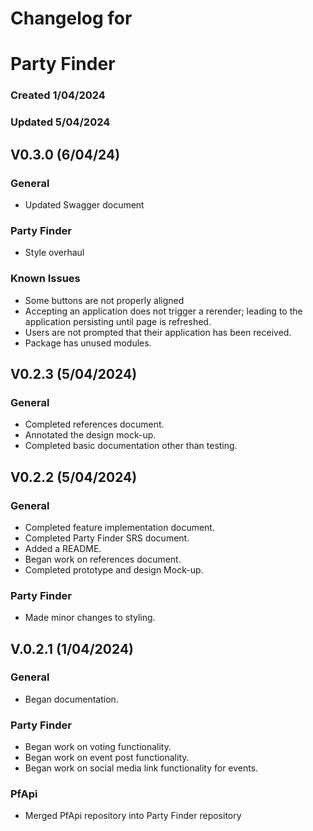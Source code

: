 # Changelog for
# Party Finder
### Created 1/04/2024
### Updated 5/04/2024

## V0.3.0 (6/04/24)
### General
- Updated Swagger document
### Party Finder
- Style overhaul
### Known Issues
- Some buttons are not properly aligned
- Accepting an application does not trigger a rerender; leading to the application persisting until page is refreshed.
- Users are not prompted that their application has been received.
- Package has unused modules.

## V0.2.3 (5/04/2024)
### General
- Completed references document.
- Annotated the design mock-up.
- Completed basic documentation other than testing.

## V0.2.2 (5/04/2024)
### General
- Completed feature implementation document.
- Completed Party Finder SRS document.
- Added a README.
- Began work on references document.
- Completed prototype and design Mock-up.
### Party Finder
- Made minor changes to styling.

## V.0.2.1 (1/04/2024)
### General
- Began documentation.
### Party Finder 
- Began work on voting functionality.
- Began work on event post functionality.
- Began work on social media link functionality for events.
### PfApi
- Merged PfApi repository into Party Finder repository